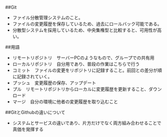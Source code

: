 ##Git

*    ファイル分散管理システムのこと。
*    ファイルの変更履歴を保存しているため、過去にロールバック可能である。
*    分散型システムを採用しているため、中央集権型と比較すると、可用性が高い。

##用語

*    リモートリポジトリ　サーバーPCのようなもので、グループでの共有用
*    ローカルリポジトリ　自分用であり、普段の作業はこちらで行う
*    コミット　ファイルの変更をリポジトリに記録すること。前回との差分が順に記録されていく。
*    プッシュ　変更履歴の保存、アップデート
*    プル　リモートリポジトリからローカルに変更履歴を更新すること、ダウンロード
*    マージ　自分の環境に他者の変更履歴を取り込むこと

##GitとGithubの違いについて

 *   システムとサービスの違いであり、片方だけでなく両方組み合わせることで真価を発揮する
